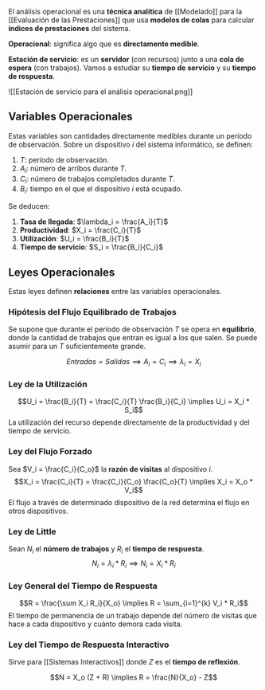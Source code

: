 El análisis operacional es una **técnica analítica** de [[Modelado]] para la [[Evaluación de las Prestaciones]] que usa **modelos de colas** para calcular **índices de prestaciones** del sistema.

**Operacional**: significa algo que es **directamente medible**.

**Estación de servicio**: es un **servidor** (con recursos) junto a una **cola de espera** (con trabajos). Vamos a estudiar su **tiempo de servicio** y su **tiempo de respuesta**.

![[Estación de servicio para el análisis operacional.png]]

## Variables Operacionales

Estas variables son cantidades directamente medibles durante un período de observación. Sobre un dispositivo $i$ del sistema informático, se definen:

1. $T$: período de observación.
2. $A_i$: número de arribos durante $T$.
3. $C_i$: número de trabajos completados durante $T$.
4. $B_i$: tiempo en el que el dispositivo $i$ está ocupado.

Se deducen:

1. **Tasa de llegada**: $\lambda_i = \frac{A_i}{T}$
2. **Productividad**: $X_i = \frac{C_i}{T}$
3. **Utilización**: $U_i = \frac{B_i}{T}$
4. **Tiempo de servicio**: $S_i = \frac{B_i}{C_i}$

## Leyes Operacionales

Estas leyes definen **relaciones** entre las variables operacionales.

### Hipótesis del Flujo Equilibrado de Trabajos

Se supone que durante el período de observación $T$ se opera en **equilibrio**, donde la cantidad de trabajos que entran es igual a los que salen. Se puede asumir para un $T$ suficientemente grande.

$$Entradas = Salidas \implies A_i = C_i \implies \lambda_i = X_i$$

### Ley de la Utilización

$$U_i = \frac{B_i}{T} = \frac{C_i}{T} \frac{B_i}{C_i} \implies U_i = X_i * S_i$$
La utilización del recurso depende directamente de la productividad y del tiempo de servicio.

### Ley del Flujo Forzado

Sea $V_i = \frac{C_i}{C_o}$ la **razón de visitas** al dispositivo $i$.
$$X_i = \frac{C_i}{T} = \frac{C_i}{C_o} \frac{C_o}{T} \implies X_i = X_o * V_i$$
El flujo a través de determinado dispositivo de la red determina el flujo en otros dispositivos.

### Ley de Little

Sean $N_i$ el **número de trabajos** y $R_i$ el **tiempo de respuesta**.
$$N_i = \lambda_i * R_i \implies N_i = X_i * R_i$$

### Ley General del Tiempo de Respuesta

$$R = \frac{\sum X_i R_i}{X_o} \implies R = \sum_{i=1}^{k} V_i * R_i$$
El tiempo de permanencia de un trabajo depende del número de visitas que hace a cada dispositivo y cuánto demora cada visita.

### Ley del Tiempo de Respuesta Interactivo

Sirve para [[Sistemas Interactivos]] donde $Z$ es el **tiempo de reflexión**.

$$N = X_o (Z + R) \implies R = \frac{N}{X_o} - Z$$
